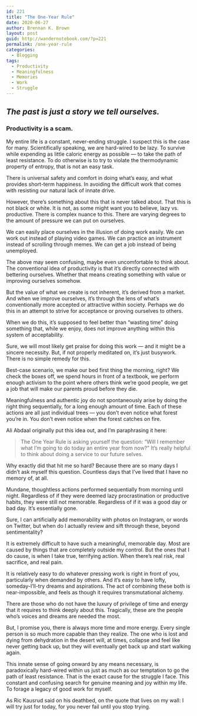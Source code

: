 ```yaml
---
id: 221
title: "The One-Year Rule"
date: 2020-06-27
author: Brennan K. Brown
layout: post
guid: http://wandernotebook.com/?p=221
permalink: /one-year-rule
categories:
  - Blogging
tags:
  - Productivity
  - Meaningfulness
  - Memories
  - Work
  - Struggle
---
```


## _The past is just a story we tell ourselves._

### Productivity is a scam.

My entire life is a constant, never-ending struggle. I suspect this is the case for many. Scientifically speaking, we are hard-wired to be lazy. To survive while expending as little caloric energy as possible — to take the path of least resistance. To do otherwise is to try to violate the thermodynamic property of entropy, that is not an easy task.

There is universal safety and comfort in doing what’s easy, and what provides short-term happiness. In avoiding the difficult work that comes with resisting our natural lack of innate drive.

However, there’s something about this that is never talked about. That this is not black or white. It is not, as some might want you to believe, lazy vs. productive. There is complex nuance to this. There are varying degrees to the amount of pressure we can put on ourselves.

We can easily place ourselves in the illusion of doing work easily. We can work out instead of playing video games. We can practice an instrument instead of scrolling through memes. We can get a job instead of being unemployed.

The above may seem confusing, maybe even uncomfortable to think about. The conventional idea of productivity is that it’s directly connected with bettering ourselves. Whether that means creating something with value or improving ourselves somehow.

But the value of what we create is not inherent, it’s derived from a market. And when we improve ourselves, it’s through the lens of what’s conventionally more accepted or attractive within society. Perhaps we do this in an attempt to strive for acceptance or proving ourselves to others.

<!--more-->

When we do this, it’s supposed to feel better than “wasting time” doing something that, while we enjoy, does not improve anything within this system of acceptability.

Sure, we will most likely get praise for doing this work — and it might be a sincere necessity. But, if not properly meditated on, it’s just busywork. There is no simple remedy for this.

Best-case scenario, we make our bed first thing the morning, right? We check the boxes off, we spend hours in front of a textbook, we perform enough activism to the point where others think we’re good people, we get a job that will make our parents proud before they die.

Meaningfulness and authentic joy do not spontaneously arise by doing the right thing sequentially, for a long enough amount of time. Each of these actions are all just individual trees — you don’t even notice what forest you’re in. You don’t even notice when the forest catches on fire.

Ali Abdaal originally put this idea out, and I’m paraphrasing it here:

<blockquote>The One Year Rule is asking yourself the question: “Will I remember what I’m going to do today an entire year from now?” It’s really helpful to think about doing a service to our future selves.</blockquote>

Why exactly did that hit me so hard? Because there are so many days I didn’t ask myself this question. Countless days that I’ve lived that I have no memory of, at all.

Mundane, thoughtless actions performed sequentially from morning until night. Regardless of if they were deemed lazy procrastination or productive habits, they were still not memorable. Regardless of if it was a good day or bad day. It’s essentially gone.

Sure, I can artificially add memorability with photos on Instagram, or words on Twitter, but when do I actually review and sift through these, beyond sentimentality?

It is extremely difficult to have such a meaningful, memorable day. Most are caused by things that are completely outside my control. But the ones that I do cause, is when I take true, terrifying action. When there’s real risk, real sacrifice, and real pain.

It is relatively easy to do whatever pressing work is right in front of you, particularly when demanded by others. And it’s easy to have lofty, someday-I’ll-try dreams and aspirations. The act of combining these both is near-impossible, and feels as though it requires transmutational alchemy.

There are those who do not have the luxury of privilege of time and energy that it requires to think deeply about this. Tragically, these are the people who’s voices and dreams are needed the most.

But, I promise you, there is always more time and more energy. Every single person is so much more capable than they realize. The one who is lost and dying from dehydration in the desert will, at times, collapse and feel like never getting back up, but they will eventually get back up and start walking again.

This innate sense of going onward by any means necessary, is paradoxically hard-wired within us just as much as our temptation to go the path of least resistance. That is the exact cause for the struggle I face. This constant and confusing search for genuine meaning and joy within my life. To forage a legacy of good work for myself.

As Ric Kausrud said on his deathbed, on the quote that lives on my wall: I will try just for today, for you never fail until you stop trying.